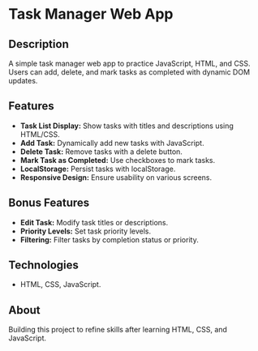 # Task Manager Web App

## Description

A simple task manager web app to practice JavaScript, HTML, and CSS. Users can add, delete, and mark tasks as completed with dynamic DOM updates.

## Features

- **Task List Display:** Show tasks with titles and descriptions using HTML/CSS.
- **Add Task:** Dynamically add new tasks with JavaScript.
- **Delete Task:** Remove tasks with a delete button.
- **Mark Task as Completed:** Use checkboxes to mark tasks.
- **LocalStorage:** Persist tasks with localStorage.
- **Responsive Design:** Ensure usability on various screens.

## Bonus Features

- **Edit Task:** Modify task titles or descriptions.
- **Priority Levels:** Set task priority levels.
- **Filtering:** Filter tasks by completion status or priority.

## Technologies

- HTML, CSS, JavaScript.

## About

Building this project to refine skills after learning HTML, CSS, and JavaScript.
